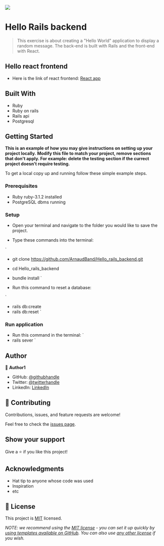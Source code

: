 ![](https://img.shields.io/badge/Microverse-blueviolet)

# Hello Rails backend

> This exercise is about creating a "Hello World" application to display a random message. The back-end is built with Rails and the front-end with React.

## Hello react frontend

- Here is the link of react frontend: [React app](https://github.com/ArnaudBand/hello_react_front_end)


## Built With

- Ruby
- Ruby on rails
- Rails api
- Postgresql


## Getting Started

**This is an example of how you may give instructions on setting up your project locally.**
**Modify this file to match your project, remove sections that don't apply. For example: delete the testing section if the currect project doesn't require testing.**


To get a local copy up and running follow these simple example steps.

### Prerequisites

- Ruby ruby-3.1.2 installed
- PostgreSQL dbms running

### Setup

- Open your terminal and navigate to the folder you would like to save the project.

- Type these commands into the terminal:

`
- git clone https://github.com/ArnaudBand/Hello_rails_backend.git
- cd Hello_rails_backend
- bundle install
`

- Run this command to reset a database:

`
- rails db:create
- rails db:reset
`

### Run application 

- Run this command in the terminal:
`
- rails sever
`

## Author

👤 **Author1**

- GitHub: [@githubhandle](https://github.com/ArnaudBand)
- Twitter: [@twitterhandle](https://twitter.com/@ba104781)
- LinkedIn: [LinkedIn](https://linkedin.com/in/ArnaudBandonkeye)


## 🤝 Contributing

Contributions, issues, and feature requests are welcome!

Feel free to check the [issues page](../../issues/).

## Show your support

Give a ⭐️ if you like this project!

## Acknowledgments

- Hat tip to anyone whose code was used
- Inspiration
- etc

## 📝 License

This project is [MIT](./LICENSE) licensed.

_NOTE: we recommend using the [MIT license](https://choosealicense.com/licenses/mit/) - you can set it up quickly by [using templates available on GitHub](https://docs.github.com/en/communities/setting-up-your-project-for-healthy-contributions/adding-a-license-to-a-repository). You can also use [any other license](https://choosealicense.com/licenses/) if you wish._

